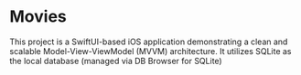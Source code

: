 # Movies
This project is a SwiftUI-based iOS application demonstrating a clean and scalable Model-View-ViewModel (MVVM) architecture. It utilizes SQLite as the local database (managed via DB Browser for SQLite)
